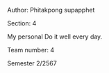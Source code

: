 Author: Phitakpong supapphet

Section: 4

My personal Do it well every day.

Team number: 4

Semester 2/2567